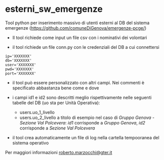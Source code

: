 # esterni_sw_emergenze
Tool python per inserimento massivo di utenti esterni al DB del sistema emergenze (https://github.com/comuneDiGenova/emergenze-pcge/)

- Il tool richiede come input un file csv con i nominativi dei volontari

- il tool richiede un file conn.py con le credenziali del DB a cui connettersi 

```
ip='XXXXXXX'
db='XXXXXXX'
user='XXXXXXX'
pwd='XXXXXXX'
port='XXXXXXX'
```

- il tool può essere personalizzato con altri campi. Nei commenti è specificato abbastanza bene come e dove

- i campi id1 e id2 sono descritti meglio rispettivamente nelle seguenti tabelle del DB (uo sta per Unità Operativa):
  - users.uo_1_livello 
  - users.uo_2_livello
  a titolo di esempio nel caso di *Gruppo Genova - Sezione Val Polcevera*:  *id1* corrisponde a *Gruppo Genova*, *id2* corrisponde a *Sezione Val Polcevera*

- il tool crea automaticamente un file di log nella cartella tempooranea del sistema operativo

Per maggiori informazioni roberto.marzocchi@gter.it 
